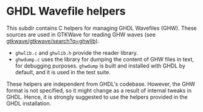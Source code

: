 # GHDL Wavefile helpers

This subdir contains C helpers for managing GHDL Wavefiles (GHW).
These sources are used in GTKWave for reading GHW waves (see [gtkwave/gtkwave/search?q=ghwlib](https://github.com/gtkwave/gtkwave/search?q=ghwlib)).

- `ghwlib.c` and `ghwlib.h` provide the reader library.
- `ghwdump.c` uses the library for dumping the content of GHW files in text, for debugging purposes. `ghwdump` is built and installed with GHDL by default, and it is used in the test suite.

These helpers are independent from GHDL's codebase. However, the GHW format is not specified, so it might change as a result of internal tweaks in GHDL. Hence, it is strongly suggested to use the helpers provided in the GHDL installation.
